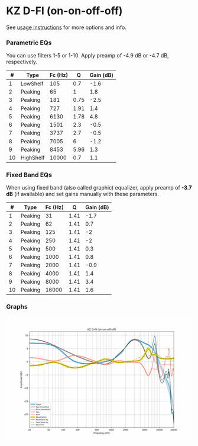 # KZ D-FI (on-on-off-off)
See [usage instructions](https://github.com/jaakkopasanen/AutoEq#usage) for more options and info.

### Parametric EQs
You can use filters 1-5 or 1-10. Apply preamp of -4.9 dB or -4.7 dB, respectively.

|   # | Type      |   Fc (Hz) |    Q |   Gain (dB) |
|-----|-----------|-----------|------|-------------|
|   1 | LowShelf  |       105 | 0.7  |        -1.6 |
|   2 | Peaking   |        65 | 1    |         1.8 |
|   3 | Peaking   |       181 | 0.75 |        -2.5 |
|   4 | Peaking   |       727 | 1.91 |         1.4 |
|   5 | Peaking   |      6130 | 1.78 |         4.8 |
|   6 | Peaking   |      1501 | 2.3  |        -0.5 |
|   7 | Peaking   |      3737 | 2.7  |        -0.5 |
|   8 | Peaking   |      7005 | 6    |        -1.2 |
|   9 | Peaking   |      8453 | 5.96 |         1.3 |
|  10 | HighShelf |     10000 | 0.7  |         1.1 |

### Fixed Band EQs
When using fixed band (also called graphic) equalizer, apply preamp of **-3.7 dB** (if available) and set gains manually with these parameters.

|   # | Type    |   Fc (Hz) |    Q |   Gain (dB) |
|-----|---------|-----------|------|-------------|
|   1 | Peaking |        31 | 1.41 |        -1.7 |
|   2 | Peaking |        62 | 1.41 |         0.7 |
|   3 | Peaking |       125 | 1.41 |        -2   |
|   4 | Peaking |       250 | 1.41 |        -2   |
|   5 | Peaking |       500 | 1.41 |         0.3 |
|   6 | Peaking |      1000 | 1.41 |         0.8 |
|   7 | Peaking |      2000 | 1.41 |        -0.9 |
|   8 | Peaking |      4000 | 1.41 |         1.4 |
|   9 | Peaking |      8000 | 1.41 |         3.4 |
|  10 | Peaking |     16000 | 1.41 |         1.6 |

### Graphs
![](./KZ%20D-FI%20(on-on-off-off).png)
